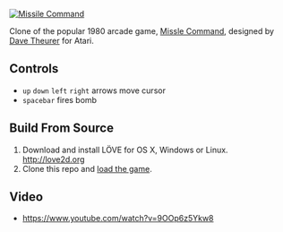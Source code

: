 [![Missile Command](http://i.imgur.com/wGUjY.png "Missile Command")](https://www.youtube.com/watch?v=9OOp6z5Ykw8)

Clone of the popular 1980 arcade game, [Missle Command](https://en.wikipedia.org/wiki/Missile_Command), designed by [Dave Theurer](https://en.wikipedia.org/wiki/Dave_Theurer) for Atari.

## Controls

* `up` `down` `left` `right` arrows move cursor
* `spacebar` fires bomb

## Build From Source

1. Download and install LÖVE for OS X, Windows or Linux. http://love2d.org
2. Clone this repo and [load the game](https://love2d.org/wiki/Getting_Started#Running_Games).

## Video
* https://www.youtube.com/watch?v=9OOp6z5Ykw8
